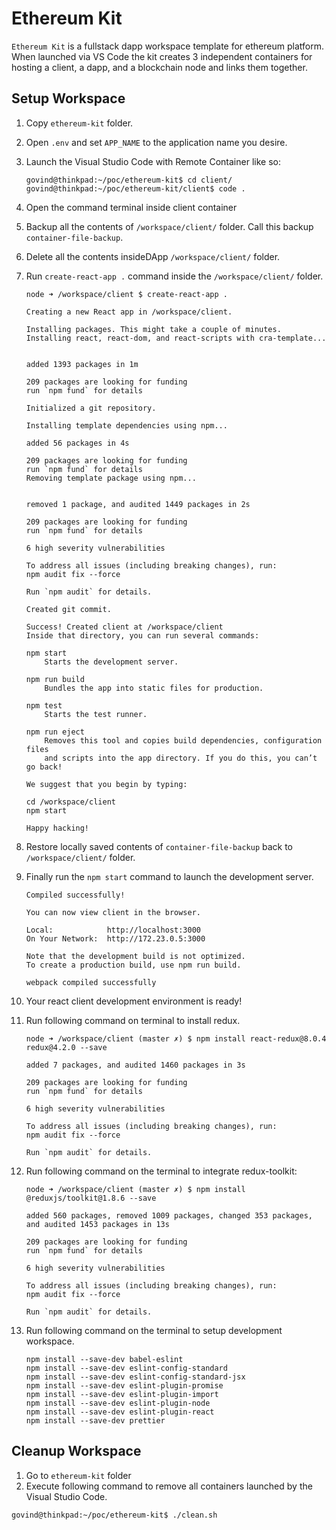 # Ethereum Kit

`Ethereum Kit` is a fullstack dapp workspace template for ethereum platform. When launched via VS Code the kit creates 3 independent containers for hosting a client, a dapp, and a blockchain node and links them together.

## Setup Workspace

1. Copy `ethereum-kit` folder.
2. Open `.env` and set `APP_NAME` to the application name you desire.
3. Launch the Visual Studio Code with Remote Container like so:
   ```
   govind@thinkpad:~/poc/ethereum-kit$ cd client/
   govind@thinkpad:~/poc/ethereum-kit/client$ code .
   ```
4. Open the command terminal inside client container
5. Backup all the contents of `/workspace/client/` folder. Call this backup `container-file-backup`.
6. Delete all the contents insideDApp `/workspace/client/` folder.
7. Run `create-react-app .` command inside the `/workspace/client/` folder.

   ```
   node ➜ /workspace/client $ create-react-app .

   Creating a new React app in /workspace/client.

   Installing packages. This might take a couple of minutes.
   Installing react, react-dom, and react-scripts with cra-template...


   added 1393 packages in 1m

   209 packages are looking for funding
   run `npm fund` for details

   Initialized a git repository.

   Installing template dependencies using npm...

   added 56 packages in 4s

   209 packages are looking for funding
   run `npm fund` for details
   Removing template package using npm...


   removed 1 package, and audited 1449 packages in 2s

   209 packages are looking for funding
   run `npm fund` for details

   6 high severity vulnerabilities

   To address all issues (including breaking changes), run:
   npm audit fix --force

   Run `npm audit` for details.

   Created git commit.

   Success! Created client at /workspace/client
   Inside that directory, you can run several commands:

   npm start
       Starts the development server.

   npm run build
       Bundles the app into static files for production.

   npm test
       Starts the test runner.

   npm run eject
       Removes this tool and copies build dependencies, configuration files
       and scripts into the app directory. If you do this, you can’t go back!

   We suggest that you begin by typing:

   cd /workspace/client
   npm start

   Happy hacking!
   ```

8. Restore locally saved contents of `container-file-backup` back to `/workspace/client/` folder.
9. Finally run the `npm start` command to launch the development server.

   ```
   Compiled successfully!

   You can now view client in the browser.

   Local:            http://localhost:3000
   On Your Network:  http://172.23.0.5:3000

   Note that the development build is not optimized.
   To create a production build, use npm run build.

   webpack compiled successfully
   ```

10. Your react client development environment is ready!
11. Run following command on terminal to install redux.

    ```
    node ➜ /workspace/client (master ✗) $ npm install react-redux@8.0.4 redux@4.2.0 --save

    added 7 packages, and audited 1460 packages in 3s

    209 packages are looking for funding
    run `npm fund` for details

    6 high severity vulnerabilities

    To address all issues (including breaking changes), run:
    npm audit fix --force

    Run `npm audit` for details.
    ```

12. Run following command on the terminal to integrate redux-toolkit:

    ```
    node ➜ /workspace/client (master ✗) $ npm install @reduxjs/toolkit@1.8.6 --save

    added 560 packages, removed 1009 packages, changed 353 packages, and audited 1453 packages in 13s

    209 packages are looking for funding
    run `npm fund` for details

    6 high severity vulnerabilities

    To address all issues (including breaking changes), run:
    npm audit fix --force

    Run `npm audit` for details.
    ```

13. Run following command on the terminal to setup development workspace.
    ```
    npm install --save-dev babel-eslint
    npm install --save-dev eslint-config-standard
    npm install --save-dev eslint-config-standard-jsx
    npm install --save-dev eslint-plugin-promise
    npm install --save-dev eslint-plugin-import
    npm install --save-dev eslint-plugin-node
    npm install --save-dev eslint-plugin-react
    npm install --save-dev prettier
    ```

## Cleanup Workspace

1. Go to `ethereum-kit` folder
2. Execute following command to remove all containers launched by the Visual Studio Code.

```
govind@thinkpad:~/poc/ethereum-kit$ ./clean.sh

```
